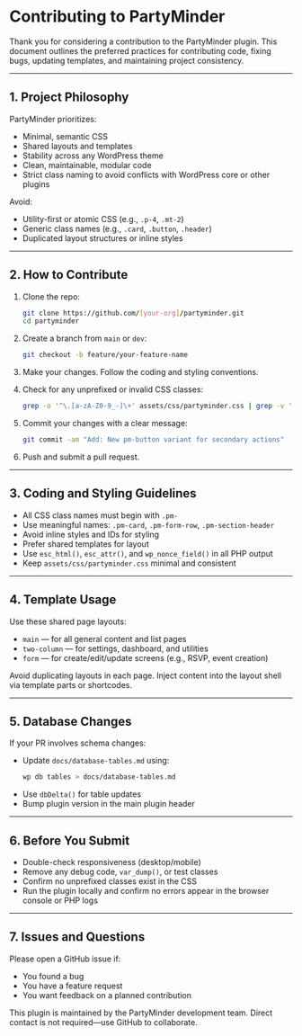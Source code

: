 # Contributing to PartyMinder

Thank you for considering a contribution to the PartyMinder plugin. This document outlines the preferred practices for contributing code, fixing bugs, updating templates, and maintaining project consistency.

---

## 1. Project Philosophy

PartyMinder prioritizes:
- Minimal, semantic CSS
- Shared layouts and templates
- Stability across any WordPress theme
- Clean, maintainable, modular code
- Strict class naming to avoid conflicts with WordPress core or other plugins

Avoid:
- Utility-first or atomic CSS (e.g., `.p-4`, `.mt-2`)
- Generic class names (e.g., `.card`, `.button`, `.header`)
- Duplicated layout structures or inline styles

---

## 2. How to Contribute

1. Clone the repo:
   ```bash
   git clone https://github.com/[your-org]/partyminder.git
   cd partyminder
   ```

2. Create a branch from `main` or `dev`:
   ```bash
   git checkout -b feature/your-feature-name
   ```

3. Make your changes. Follow the coding and styling conventions.

4. Check for any unprefixed or invalid CSS classes:
   ```bash
   grep -o '^\.[a-zA-Z0-9_-]\+' assets/css/partyminder.css | grep -v '^\.pm-' | sort | uniq
   ```

5. Commit your changes with a clear message:
   ```bash
   git commit -am "Add: New pm-button variant for secondary actions"
   ```

6. Push and submit a pull request.

---

## 3. Coding and Styling Guidelines

- All CSS class names must begin with `.pm-`
- Use meaningful names: `.pm-card`, `.pm-form-row`, `.pm-section-header`
- Avoid inline styles and IDs for styling
- Prefer shared templates for layout
- Use `esc_html()`, `esc_attr()`, and `wp_nonce_field()` in all PHP output
- Keep `assets/css/partyminder.css` minimal and consistent

---

## 4. Template Usage

Use these shared page layouts:
- `main` — for all general content and list pages
- `two-column` — for settings, dashboard, and utilities
- `form` — for create/edit/update screens (e.g., RSVP, event creation)

Avoid duplicating layouts in each page. Inject content into the layout shell via template parts or shortcodes.

---

## 5. Database Changes

If your PR involves schema changes:
- Update `docs/database-tables.md` using:
  ```bash
  wp db tables > docs/database-tables.md
  ```
- Use `dbDelta()` for table updates
- Bump plugin version in the main plugin header

---

## 6. Before You Submit

- Double-check responsiveness (desktop/mobile)
- Remove any debug code, `var_dump()`, or test classes
- Confirm no unprefixed classes exist in the CSS
- Run the plugin locally and confirm no errors appear in the browser console or PHP logs

---

## 7. Issues and Questions

Please open a GitHub issue if:
- You found a bug
- You have a feature request
- You want feedback on a planned contribution

This plugin is maintained by the PartyMinder development team. Direct contact is not required—use GitHub to collaborate.


